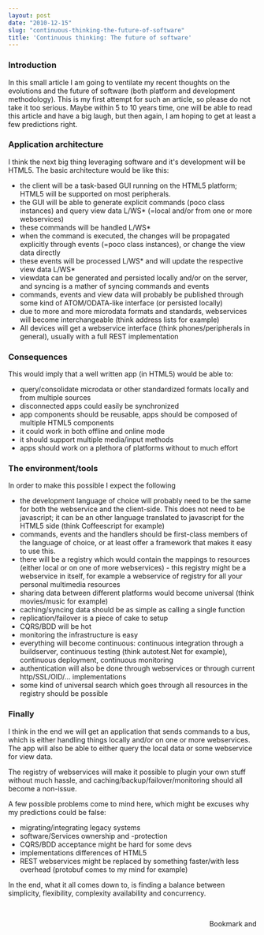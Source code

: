```yaml
---
layout: post
date: "2010-12-15"
slug: "continuous-thinking-the-future-of-software"
title: 'Continuous thinking: The future of software'
---
```


<h3>Introduction</h3>
<p>In this small article I am going to ventilate my recent thoughts on the evolutions and the future of software (both platform and development methodology). This is my first attempt for such an article, so please do not take it too serious. Maybe within 5 to 10 years time, one will be able to read this article and have a big laugh, but then again, I am hoping to get at least a few predictions right.</p>
<h3>Application architecture</h3>
<p>I think the next big thing leveraging software and it's development will be HTML5. The basic architecture would be like this:</p>
<ul>
<li>the client will be a task-based GUI running on the HTML5 platform; HTML5 will be supported on most peripherals.</li>
<li>the GUI will be able to generate explicit commands (poco class instances) and query view data L/WS* (=local and/or from one or more webservices)</li>
<li>these commands will be handled L/WS*</li>
<li>when the command is executed, the changes will be propagated explicitly through events (=poco class instances), or change the view data directly</li>
<li>these events will be processed L/WS* and will update the respective view data L/WS*</li>
<li>viewdata can be generated and persisted locally and/or on the server, and syncing is a mather of syncing commands and events</li>
<li>commands, events and view data will probably be published through some kind of ATOM/ODATA-like interface (or persisted locally)</li>
<li>due to more and more microdata formats and standards, webservices will become interchangeable (think address lists for example)</li>
<li>All devices will get a webservice interface (think phones/peripherals in general), usually with a full REST implementation</li>
</ul>
<h3>Consequences<br /></h3>
<p>This would imply that a well written app (in HTML5) would be able to:</p>
<ul>
<li>query/consolidate microdata or other standardized formats locally and from multiple sources</li>
<li>disconnected apps could easily be synchronized</li>
<li>app components should be reusable, apps should be composed of multiple HTML5 components</li>
<li>it could work in both offline and online mode</li>
<li>it should support multiple media/input methods</li>
<li>apps should work on a plethora of platforms without to much effort</li>
</ul>
<h3>The environment/tools</h3>
<p>In order to make this possible I expect the following</p>
<ul>
<li>the development language of choice will probably need to be the same for both the webservice and the client-side. This does not need to be javascript; it can be an other language translated to javascript for the HTML5 side (think Coffeescript for example)</li>
<li>commands, events and the handlers should be first-class members of the language of choice, or at least offer a framework that makes it easy to use this.</li>
<li>there will be a registry which would contain the mappings to resources (either local or on one of more webservices) - this registry might be a webservice in itself, for example a webservice of registry for all your personal multimedia resources</li>
<li>sharing data between different platforms would become universal (think movies/music for example)</li>
<li>caching/syncing data should be as simple as calling a single function</li>
<li>replication/failover is a piece of cake to setup</li>
<li>CQRS/BDD will be hot</li>
<li>monitoring the infrastructure is easy</li>
<li>everything will become continuous: continuous integration through a buildserver, continuous testing (think autotest.Net for example), continuous deployment, continuous monitoring</li>
<li>authentication will also be done through webservices or through current http/SSL/OID/... implementations</li>
<li>some kind of universal search which goes through all resources in the registry should be possible</li>
</ul>
<h3>Finally</h3>
<p>I think in the end we will get an application that sends commands to a bus, which is either handling things locally and/or on one or more webservices. The app will also be able to either query the local data or some webservice for view data.</p>
<p>The registry of webservices will make it possible to plugin your own stuff without much hassle, and caching/backup/failover/monitoring should all become a non-issue.</p>
<p>A few possible problems come to mind here, which might be excuses why my predictions could be false:</p>
<ul>
<li>migrating/integrating legacy systems</li>
<li>software/Services ownership and -protection</li>
<li>CQRS/BDD acceptance might be hard for some devs</li>
<li>implementations differences of HTML5</li>
<li>REST webservices might be replaced by something faster/with less overhead (protobuf comes to my mind for example)</li>
</ul>
<p>In the end, what it all comes down to, is finding a balance between simplicity, flexibility, complexity availability and concurrency.</p>
<p>&nbsp;</p><div style="text-align:right"><a class="addthis_button" href="https://www.addthis.com/bookmark.php?v=250&amp;pub=xa-4aec37702e3161d4"><img src="https://s7.addthis.com/static/btn/v2/lg-share-en.gif" width="125" height="16" alt="Bookmark and Share" style="border:0"/></a><script type="text/javascript" src="https://s7.addthis.com/js/250/addthis_widget.js#pub=xa-4aec37702e3161d4"></script></div>

